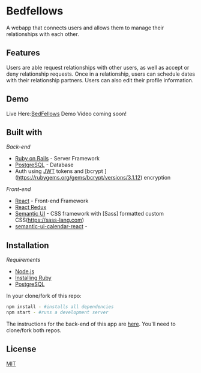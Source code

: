 # Bedfellows
A webapp that connects users and allows them to manage their relationships with each other.  

## Features
Users are able request relationships with other users, as well as accept or deny relationship requests. Once in a relationship, users can schedule dates with their relationship partners.  Users can also edit their profile information. 

## Demo
Live Here:[BedFellows](https://bedfellows-client.herokuapp.com/home) Demo Video coming soon!

## Built with
 *Back-end*
- [Ruby on Rails](https://rubyonrails.org) - Server Framework
- [PostgreSQL](https://www.postgresql.org) - Database
- Auth using [JWT](https://jwt.io) tokens and [bcrypt ] (https://rubygems.org/gems/bcrypt/versions/3.1.12) encryption

*Front-end*
- [React](https://reactjs.org/docs/getting-started.html) - Front-end Framework
- [React Redux](https://react-redux.js.org) 
- [Semantic UI](https://react.semantic-ui.com/) - CSS framework with [Sass] formatted custom CSS(https://sass-lang.com)
- [semantic-ui-calendar-react](https://www.npmjs.com/package/semantic-ui-calendar-react) - 



## Installation
*Requirements*
 - [Node.js](https://nodejs.org/en/)
 - [Installing Ruby](https://www.ruby-lang.org/en/documentation/installation/)
 - [PostgreSQL](https://www.postgresql.org)


In your clone/fork of this repo: 
```bash
npm install - #installs all dependencies
npm start - #runs a development server 
```

The instructions for the back-end of this app are [here](https://github.com/Giagnus64/Bedfellows-API). You'll need to clone/fork both repos. 


## License
[MIT](https://choosealicense.com/licenses/mit/)